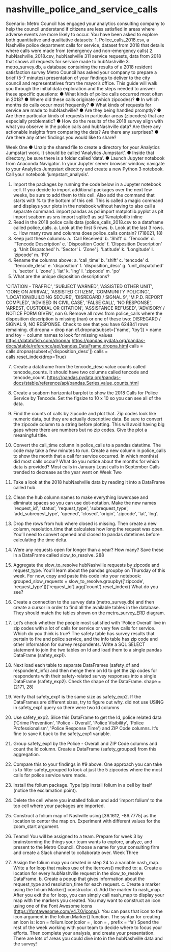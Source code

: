 # nashville_police_and_service_calls
Scenario: Metro Council has engaged your analytics consulting company to help the council understand if citizens are less satisfied in areas where adverse events are more likely to occur. 
You have been asked to explore both quantitative and qualitative datasets: 1. Police_calls_2018.csv, a Nashville police department calls for service, dataset from 2018 that details where calls were made from (emergency and non-emergency calls) 
2. hubNashville_2018.csv, hubNashville 311 service requests, data from 2018 that shows all requests for service made to hubNashville 3. metro_survey.db, a database containing the results of a 2018 resident satisfaction survey 
Metro Council has asked your company to prepare a brief (5-7 minutes) presentation of your findings to deliver to the city council and representatives from the mayor’s office. This guide will walk you through the initial data exploration and the steps needed to answer these specific questions: 
● What kinds of police calls occurred most often in 2018? 
● Where did these calls originate (which zipcodes)? 
● In which months do calls occur most frequently? 
● What kinds of requests for service are made to hubNashville? 
● Are they being handled promptly? 
● Are there particular kinds of requests in particular areas (zipcodes) that are especially problematic? 
● How do the results of the 2018 survey align with what you observe in the police calls and hubNashville data? Are there any actionable insights from comparing the data? Are there any surprises? 
● Are there any other findings you would like to share?

Week One 
● Unzip the shared file to create a directory for your Analytics Jumpstart work. It should be called ‘Analytics Jumpstart’. 
● Inside that directory, be sure there is a folder called ‘data’. 
● Launch Jupyter notebook from Anaconda Navigator. In your Jupyter server browser window, navigate to your Analytics Jumpstart directory and create a new Python 3 notebook. Call your notebook ‘jumpstart_analysis’. 
1. Import the packages by running the code below in a Jupyter notebook cell. If you decide to import additional packages over the next few weeks, be sure to add them to this cell. Also add the command that starts with % to the bottom of this cell. This is called a magic command and displays your plots in the notebook without having to also call a separate command. 
import pandas as pd 
import matplotlib.pyplot as plt 
import seaborn as sns 
import sqlite3 as sql 
%matplotlib inline 
2. Read in the 2018 police calls data (police_calls_2018.csv to a dataframe called police_calls. 
a. Look at the first 5 rows. 
b. Look at the last 3 rows. 
c. How many rows and columns does police_calls contain? 
	(718021, 18)
3. Keep just these columns: 
a. 'Call Received' 
b. 'Shift' 
c. 'Tencode' 
d. ‘'Tencode Description' 
e. 'Disposition Code' 
f. 'Disposition Description' 
g. 'Unit Dispatched' 
h. 'Sector' 
i. 'Zone'
j. 'Latitude' 
k. 'Longitude' 
l. 'zipcode' 
m. 'PO' 
4. Rename the columns above: 
a. ‘call_time' 
b. 'shift' 
c. 'tencode' 
d. ‘'tencode_desc' 
e. 'disposition' 
f. 'disposition_desc' 
g. 'unit_dispatched' 
h. 'sector' 
i. 'zone' 
j. 'lat' 
k. 'lng' 
l. 'zipcode' 
m. 'po' 
5. What are the unique disposition descriptions? 


'CITATION - TRAFFIC', 'SUBJECT WARNED', 'ASSISTED OTHER UNIT',  'GONE ON ARRIVAL', 'ASSISTED CITIZEN', 'COMMUNITY POLICING',  'LOCATION/BUILDING SECURE', 'DISREGARD / SIGNAL 9',  'M.P.D. REPORT COMPLED', 'ADVISED IN CIVIL CASE', 'FALSE CALL',   'NO RESPONSE', 'ARREST, CUSTODIAL OR CITATION',  'ASSISTANCE REFUSED', 'ADVISORY / NOTICE FORM GIVEN', nan
6. Remove all rows from police_calls where the disposition description is missing (nan) or one of these two: DISREGARD / SIGNAL 9, NO RESPONSE. Check to see that you have 624841 rows remaining. 
df.dropna = drop nan
df.dropna(subset=['name', 'toy']) > name and toy = column names to look for missing values
https://datatofish.com/dropna/ 
https://pandas.pydata.org/pandas-docs/stable/reference/api/pandas.DataFrame.dropna.html 
calls = calls.dropna(subset=['disposition_desc'])
calls = calls.reset_index(drop=True)

7. Create a dataframe from the tencode_desc value counts called tencode_counts. It should have two columns called tencode and tencode_count. 
https://pandas.pydata.org/pandas-docs/stable/reference/api/pandas.Series.value_counts.html 
8. Create a seaborn horizontal barplot to show the 2018 Calls for Police Service by Tencode. Set the figsize to 10 x 10 so you can see all of the data. 
9. Find the counts of calls by zipcode and plot that. Zip codes look like numeric data, but they are actually descriptive data. Be sure to convert the zipcode column to a string
before plotting. This will avoid having big gaps where there are numbers but no zip codes. Give the plot a meaningful title. 
10. Convert the call_time column in police_calls to a pandas datetime. The code may take a few minutes to run. Create a new column in police_calls to show the month that a call for service occurred. In which month(s) did most calls occur? What do you notice about the months for which data is provided? 
Most calls in January
Least calls in September
Calls trended to decrease as the year went on
Week Two 
11. Take a look at the 2018 hubNashville data by reading it into a DataFrame called hub. 
12. Clean the hub column names to make everything lowercase and eliminate spaces so you can use dot-notation. Make the new names 'request_id', 'status', 'request_type', 'subrequest_type', 'add_subreqest_type', 'opened', 'closed', 'origin', 'zipcode', 'lat', 'lng'. 
13. Drop the rows from hub where closed is missing. Then create a new column, resolution_time that calculates how long the request was open. You’ll need to convert opened and closed to pandas datetimes before calculating the time delta. 
14. Were any requests open for longer than a year? How many? Save these in a DataFrame called slow_to_resolve. 
288
15. Aggregate the slow_to_resolve hubNashville requests by zipcode and request_type. You’ll learn about the pandas groupby on Thursday of this week. For now, copy and paste this code into your notebook: 
grouped_slow_requests = slow_to_resolve.groupby(['zipcode', 'request_type'])['request_id'].agg('count').reset_index() What do you see? 

16. Create a connection to the survey data (metro_survey.db) and then create a cursor in order to find all the available tables in the database. They should match the tables shown on the metro_survey_ERD diagram.

17. Let’s check whether the people most satisfied with ‘Police Overall’ live in zip codes with a lot of calls for service or very few calls for service. Which do you think is true? The safety table has survey results that pertain to fire and police service, and the info table has zip code and other information for survey respondents. Write a SQL SELECT statement to join the two tables on Id and load them to a single pandas DataFrame (safety_exp1). 
18. Next load each table to separate DataFrames (safety_df and respondent_info) and then merge them on Id to get the zip codes for respondents with their safety-related survey responses into a single DataFrame (safety_exp2). Check the shape of the DataFrame. 
shape = (2171, 28)
19. Verify that safety_exp1 is the same size as safety_exp2. If the DataFrames are different sizes, try to figure out why. 
did not use USING in safety_exp1 query so there were two Id columns
20. Use safety_exp2. Slice this DataFrame to get the Id, police related data ('Crime Prevention', 'Police - Overall', 'Police Visibility', 'Police Professionalism', 'Police Response Time') and ZIP Code columns. It’s fine to save it back to the safety_exp1 variable. 
21. Group safety_exp1 by the Police - Overall and ZIP Code columns and count the Id column. Create a DataFrame (safety_grouped) from this aggregation. 
22. Compare this to your findings in #9 above. One approach you can take is to filter safety_grouped to look at just the 5 zipcodes where the most calls for police service were made. 
23. Install the folium package. Type !pip install folium in a cell by itself (notice the exclamation point). 
24. Delete the cell where you installed folium and add ‘import folium’ to the top cell where your packages are imported.
25. Construct a folium map of Nashville using [36.1612, -86.7775] as the location to center the map on. Experiment with different values for the zoom_start argument. 
26. Teams! You will be assigned to a team. Prepare for week 3 by brainstorming the things your team wants to explore, analyze, and present to the Metro Council. Choose a name for your consulting firm and create a Slack channel to collaborate over. 
Week Three 
27. Assign the folium map you created in step 24 to a variable nash_map. Write a for loop that makes use of the iterrows() method to: 
a. Create a location for every hubNashville request in the slow_to_resolve DataFrame. 
b. Create a popup that gives information about the request_type and 
resolution_time for each request. 
c. Create a marker using the folium Marker() constructor. 
d. Add the marker to nash_map. 
After you exit the for loop, you can simply call nash_map to display your map with the markers you created. 
You may want to construct an icon using one of the Font Awesome icons (https://fontawesome.com/v4.7.0/icons/). You can pass that icon to the icon argument in the folium.Marker() function. 
The syntax for creating an icon is: 
icon = folium.Icon(color = <pick a color>, icon = <pick and icon>, prefix = ‘fa’) 
Spend the rest of the week working with your team to decide where to focus your efforts. Then complete your analysis, and create your presentation. There are lots of areas you could dive into in the hubNashville data and the survey!
